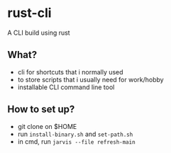 # rust-cli

A CLI build using rust

## What?

- cli for shortcuts that i normally used
- to store scripts that i usually need for work/hobby
- installable CLI command line tool

## How to set up?

- git clone on $HOME
- run `install-binary.sh` and `set-path.sh`
- in cmd, run `jarvis --file refresh-main`
